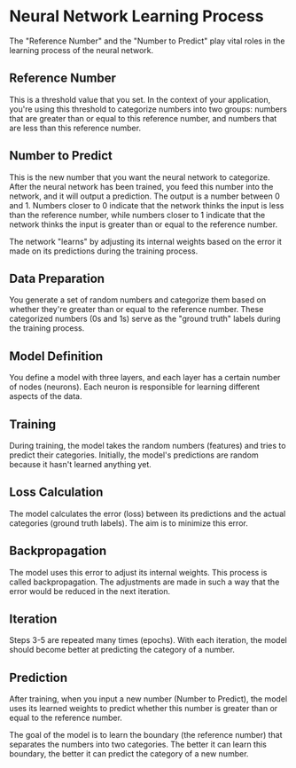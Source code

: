 # Neural Network Learning Process
The "Reference Number" and the "Number to Predict" play vital roles in the learning process of the neural network. 



## Reference Number
This is a threshold value that you set. In the context of your application, you're using this threshold to categorize numbers into two groups: numbers that are greater than or equal to this reference number, and numbers that are less than this reference number.



## Number to Predict
This is the new number that you want the neural network to categorize. After the neural network has been trained, you feed this number into the network, and it will output a prediction. The output is a number between 0 and 1. Numbers closer to 0 indicate that the network thinks the input is less than the reference number, while numbers closer to 1 indicate that the network thinks the input is greater than or equal to the reference number.

The network "learns" by adjusting its internal weights based on the error it made on its predictions during the training process.



## Data Preparation
You generate a set of random numbers and categorize them based on whether they're greater than or equal to the reference number. These categorized numbers (0s and 1s) serve as the "ground truth" labels during the training process.



## Model Definition
You define a model with three layers, and each layer has a certain number of nodes (neurons). Each neuron is responsible for learning different aspects of the data.



## Training
During training, the model takes the random numbers (features) and tries to predict their categories. Initially, the model's predictions are random because it hasn't learned anything yet.



## Loss Calculation
The model calculates the error (loss) between its predictions and the actual categories (ground truth labels). The aim is to minimize this error.



## Backpropagation
The model uses this error to adjust its internal weights. This process is called backpropagation. The adjustments are made in such a way that the error would be reduced in the next iteration.



## Iteration
Steps 3-5 are repeated many times (epochs). With each iteration, the model should become better at predicting the category of a number.



## Prediction
After training, when you input a new number (Number to Predict), the model uses its learned weights to predict whether this number is greater than or equal to the reference number.

The goal of the model is to learn the boundary (the reference number) that separates the numbers into two categories. The better it can learn this boundary, the better it can predict the category of a new number.
